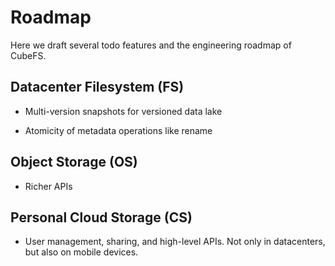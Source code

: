 # Roadmap

Here we draft several todo features and the engineering roadmap of CubeFS. 

## Datacenter Filesystem (FS)

- Multi-version snapshots for versioned data lake

- Atomicity of metadata operations like rename


## Object Storage (OS)

- Richer APIs


## Personal Cloud Storage (CS)

- User management, sharing, and high-level APIs. Not only in datacenters, but also on mobile devices. 





